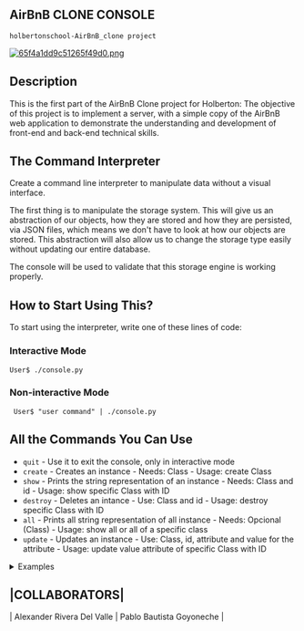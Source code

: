 ## AirBnB CLONE CONSOLE
`holbertonschool-AirBnB_clone project`

[![65f4a1dd9c51265f49d0.png](https://i.postimg.cc/RFYVF6GW/65f4a1dd9c51265f49d0.png)](https://postimg.cc/5YwMKthJ)

<h2>Description</h2>

This is the first part of the AirBnB Clone project for Holberton: The objective of this project is to implement a server, with a simple copy of the AirBnB web application to demonstrate the understanding and development of front-end and back-end technical skills.

<h2>The Command Interpreter</h2>

Create a command line interpreter to manipulate data without a visual interface.

The first thing is to manipulate the storage system. This will give us an abstraction of our objects, how they are stored and how they are persisted, via JSON files, which means we don't have to look at how our objects are stored. This abstraction will also allow us to change the storage type easily without updating our entire database.

The console will be used to validate that this storage engine is working properly.

<h2>How to Start Using This?</h2>


To start using the interpreter, write one of these lines of code:

<h3>Interactive Mode</h3>

`User$ ./console.py`

<h3>Non-interactive Mode</h3>

` User$ "user command" | ./console.py`

<h2>All the Commands You Can Use</h2>


- `quit` - Use it to exit the console, only in interactive mode
- `create` - Creates an instance - Needs: Class - Usage: create Class
- `show` - Prints the string representation of an instance - Needs: Class and id - Usage: show specific Class with ID
- `destroy` - Deletes an intance - Use: Class and id - Usage: destroy specific Class with ID
- `all` - Prints all string representation of all instance - Needs: Opcional (Class) - Usage: show all or all of a specific class
- `update` - Updates an instance - Use: Class, id, attribute and value for the attribute - Usage: update value attribute of specific Class with ID
  
</p>

</details>

<details><summary> Examples </summary>

<p>


<h2>"create" Examples</h2>

```
(hbnb) create BaseModel
60d4e689-a246-405b-9d42-88428f99a105
(hbnb) create BaseModel
09de3adc-993d-44c0-8a7a-f62c62e8e870
(hbnb) create User
9dc47629-ad61-442d-8865-c82aedfa0ee5
(hbnb) create Place
d7820d61-423c-44e3-aa7b-0018ca8c66a8
(hbnb) create aleatory
** class doesn't exist **
(hbnb) create
** class name missing **
```

<h2>"Show" Examples</h2>

```
(hbnb) show BaseModel 09de3adc-993d-44c0-8a7a-f62c62e8e870
[BaseModel] (09de3adc-993d-44c0-8a7a-f62c62e8e870) {'id': '09de3adc-993d-44c0-8a7a-f62c62e8e870', 'created_at': datetime.datetime(2022, 10, 28, 17, 14, 40, 440464), 'updated_at': datetime.datetime(2022, 10, 28, 17, 14, 40, 440474)}
(hbnb) show BaseModel 60d4e689-a246-405b-9d42-88428f99a105
[BaseModel] (60d4e689-a246-405b-9d42-88428f99a105) {'id': '60d4e689-a246-405b-9d42-88428f99a105', 'created_at': datetime.datetime(2022, 10, 28, 17, 13, 57, 826499), 'updated_at': datetime.datetime(2022, 10, 28, 17, 13, 57, 826512)}
(hbnb) show BaseModel aleatory
** no instance found **
(hbnb) show BaseModel 
** instance id missing **
(hbnb) show aleatory
** class doesn't exist **
(hbnb) show 
** class name missing **
```

<h2>"Destroy" Examples</h2>

```
(hbnb) destroy BaseModel 09de3adc-993d-44c0-8a7a-f62c62e8e870
(hbnb) show BaseModel 09de3adc-993d-44c0-8a7a-f62c62e8e870
** no instance found **
(hbnb) destroy BaseModel aleatory
** no instance found **
(hbnb) destroy BaseModel 
** instance id missing **
(hbnb) destroy aleatory
** class doesn't exist **
(hbnb) destroy 
** class name missing **
```

<h2> "All" Examples</h2> 

```
(hbnb) all BaseModel
["[BaseModel] (60d4e689-a246-405b-9d42-88428f99a105) {'id': '60d4e689-a246-405b-9d42-88428f99a105', 'created_at': datetime.datetime(2022, 10, 28, 17, 13, 57, 826499), 'updated_at': datetime.datetime(2022, 10, 28, 17, 13, 57, 826512)}"]
(hbnb) all User
["[User] (9dc47629-ad61-442d-8865-c82aedfa0ee5) {'id': '9dc47629-ad61-442d-8865-c82aedfa0ee5', 'created_at': datetime.datetime(2022, 10, 28, 17, 14, 52, 306321), 'updated_at': datetime.datetime(2022, 10, 28, 17, 14, 52, 306330)}"]
(hbnb) all Place
["[Place] (d7820d61-423c-44e3-aa7b-0018ca8c66a8) {'id': 'd7820d61-423c-44e3-aa7b-0018ca8c66a8', 'created_at': datetime.datetime(2022, 10, 28, 17, 14, 59, 257449), 'updated_at': datetime.datetime(2022, 10, 28, 17, 14, 59, 257458)}"]
(hbnb) all aleatory
** class doesn't exist **
(hbnb) all
["[BaseModel] (60d4e689-a246-405b-9d42-88428f99a105) {'id': '60d4e689-a246-405b-9d42-88428f99a105', 'created_at': datetime.datetime(2022, 10, 28, 17, 13, 57, 826499), 'updated_at': datetime.datetime(2022, 10, 28, 17, 13, 57, 826512)}", "[User] (9dc47629-ad61-442d-8865-c82aedfa0ee5) {'id': '9dc47629-ad61-442d-8865-c82aedfa0ee5', 'created_at': datetime.datetime(2022, 10, 28, 17, 14, 52, 306321), 'updated_at': datetime.datetime(2022, 10, 28, 17, 14, 52, 306330)}", "[Place] (d7820d61-423c-44e3-aa7b-0018ca8c66a8) {'id': 'd7820d61-423c-44e3-aa7b-0018ca8c66a8', 'created_at': datetime.datetime(2022, 10, 28, 17, 14, 59, 257449), 'updated_at': datetime.datetime(2022, 10, 28, 17, 14, 59, 257458)}"]
```

<h2>"Update" Examples </h2>

```
(hbnb) show Place d7820d61-423c-44e3-aa7b-0018ca8c66a8
[Place] (d7820d61-423c-44e3-aa7b-0018ca8c66a8) {'id': 'd7820d61-423c-44e3-aa7b-0018ca8c66a8', 'created_at': datetime.datetime(2022, 10, 28, 17, 14, 59, 257449), 'updated_at': datetime.datetime(2022, 10, 28, 17, 14, 59, 257458)}
(hbnb) update Place d7820d61-423c-44e3-aa7b-0018ca8c66a8 number_rooms 3
(hbnb) show Place d7820d61-423c-44e3-aa7b-0018ca8c66a8
[Place] (d7820d61-423c-44e3-aa7b-0018ca8c66a8) {'id': 'd7820d61-423c-44e3-aa7b-0018ca8c66a8', 'created_at': datetime.datetime(2022, 10, 28, 17, 14, 59, 257449), 'updated_at': datetime.datetime(2022, 10, 28, 17, 14, 59, 257458), 'number_rooms': '3'}
(hbnb) update Place d7820d61-423c-44e3-aa7b-0018ca8c66a8 number_rooms 
** value missing **
(hbnb) update Place d7820d61-423c-44e3-aa7b-0018ca8c66a8
** attribute name missing **
(hbnb) update Place aleatory
** no instance found **
(hbnb) update Place 
** instance id missing **
(hbnb) update aleatory
** class doesn't exist **
(hbnb) update 
** class name missing **
```

<h2>"Quit" Examples </h2>

```
(hbnb) quit
User$ 
```

</details>

</p>

</details>

|COLLABORATORS|
-------------------------------------------------------------------------
| Alexander Rivera Del Valle |  Pablo Bautista Goyoneche |
